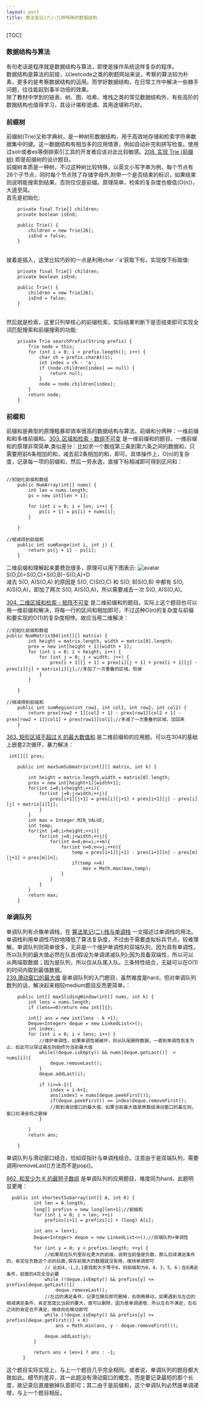 ```yaml
---
layout: post
title: 算法笔记(六):几种特殊的数据结构
---
```

[TOC]

### 数据结构与算法
有句老话是程序就是数据结构与算法，即使是操作系统这样复杂的程序。<br>
数据结构是算法的前提，以leetcode之类的刷题网站来说，考察的算法较为朴素，更多的是考察数据结构的运用。而学好数据结构，在日常工作中解决一些棘手问题，往往能起到事半功倍的效果。<br>
除了教材中学到的链表、树、图、哈希、堆栈之类的常见数据结构外，有些高阶的数据结构也值得学习，其设计堪称诡谲、其用途堪称巧妙。
<br>

### 前缀树

前缀树(Trie)又称字典树，是一种树形数据结构，用于高效地存储和检索字符串数据集中的键。这一数据结构有相当多的应用情景，例如自动补完和拼写检查。使用过solr或者es等倒排索引工具的开发者应该对此比较敏感。[208. 实现 Trie (前缀树)](https://leetcode-cn.com/problems/implement-trie-prefix-tree/) 即是前缀树的设计题目。<br>
前缀树本质是一种树，不过这种树比较特殊，以英文小写字串为例，每个节点有26个子节点，同时每个节点除了存储字母外,附带一个是否结束的标识，如果结束则说明能搜索到结果，否则仅仅是前缀。原理简单，检索的复杂度也极低(O(n))，大道至简。
<br>
首先是初始化:
```
    private final Trie[] children;
    private boolean isEnd;

    public Trie() {
        children = new Trie[26];
        isEnd = false;
    }
```
<br>
接着是插入，这里比较巧妙的一点是利用char -'a'获取下标，实现按下标取值:

```
    private final Trie[] children;
    private boolean isEnd;

    public Trie() {
        children = new Trie[26];
        isEnd = false;
    }
```

<br>
然后就是检索，这里只列举核心的前缀检索，实际结果判断下是否结束即可实现全词匹配搜索和前缀搜索的功能:

```
    private Trie searchPrefix(String prefix) {
        Trie node = this;
        for (int i = 0; i < prefix.length(); i++) {
            char ch = prefix.charAt(i);
            int index = ch - 'a';
            if (node.children[index] == null) {
                return null;
            }
            node = node.children[index];
        }
        return node;
    }

```

### 前缀和
前缀和是典型的原理粗暴却效率很高的数据结构与算法。前缀和分两种：一维前缀和和多维前缀和。[303. 区域和检索 - 数组不可变](https://leetcode-cn.com/problems/range-sum-query-immutable/) 是一维前缀和的题目。一维前缀和的原理非常简单,类似差分：比如求一个数组第三条到第六条之间的数据和，只需要把前6条相加的和，减去前2条相加的和，即可。具体操作上，O(n)的复杂度，记录每一项的前缀和，然后一劳永逸，直接下标相减即可得到区间和：
```

//初始化前缀和数组
    public NumArray(int[] nums) {
        int len = nums.length;
        ps = new int[len + 1];

        for (int i = 0; i < len; i++) {
            ps[i + 1] = ps[i] + nums[i];
        }

    }

//相减得到前缀和
    public int sumRange(int i, int j) {
        return ps[j + 1] - ps[i];
    }

```

二维前缀和理解起来要费劲很多，原理可以用下图表示:
![avatar](../assets/images/prexsum.jpeg)
<br>
S(O,D)=S(O,C)+S(O,B)−S(O,A)+D
<br>
减去 S(O, A)S(O,A) 的原因是 S(O, C)S(O,C) 和 S(O, B)S(O,B) 中都有 S(O, A)S(O,A)，即加了两次 S(O, A)S(O,A)，所以需要减去一次 S(O, A)S(O,A)。
<br>

[304. 二维区域和检索 - 矩阵不可变](https://leetcode-cn.com/problems/range-sum-query-2d-immutable/) 是二维前缀和的题目。实际上这个题目也可以用一维前缀和解决，将每一行的区间和相加即可，不过这种O(n)的复杂度与前缀和要实现的O(1)的复杂度相悖。故应当用二维解决：

```
//初始化前缀和数组
public NumMatrix304(int[][] matrix) {
        int height = matrix.length, width = matrix[0].length;
        prex = new int[height + 1][width + 1];
        for (int i = 0; i < height; i++) {
            for (int j = 0; j < width; j++) {
                prex[i + 1][j + 1] = prex[i][j + 1] + prex[i + 1][j] - prex[i][j] + matrix[i][j];//多加了一次重叠的区域，剪掉
            }
        }

    }

//相减得到前缀和
    public int sumRegion(int row1, int col1, int row2, int col2) {
        return prex[row2 + 1][col2 + 1] - prex[row1][col2 + 1] - prex[row2 + 1][col1] + prex[row1][col1];//多减了一次重叠的区域，加回来
    }

```
[363. 矩形区域不超过 K 的最大数值和](https://leetcode-cn.com/problems/max-sum-of-rectangle-no-larger-than-k/) 是二维前缀和的应用题。可以在304的基础上嵌套2次循环，暴力解决：
```
 int[][] pres;

    public int maxSumSubmatrix(int[][] matrix, int k) {

        int height = matrix.length,width = matrix[0].length;
        pres = new int[height+1][width+1];
        for(int i=0;i<height;++i){
            for(int j=0;j<width;++j){
                pres[i+1][j+1] = pres[i][j+1] + pres[i+1][j] - pres[i][j] + matrix[i][j];
            }
        }
        int max = Integer.MIN_VALUE;
        int temp;
        for(int i=0;i<height;++i){
            for(int j=0;j<width;++j){
                for(int m=0;m<=i;++m){
                    for(int n=0;n<=j;++n){
                        temp = pres[i+1][j+1] - pres[i+1][n] - pres[m][j+1] + pres[m][n];
                        if(temp <=k)
                            max = Math.max(max,temp);
                    }
                }
            }
        }
        return max;
    }

```

### 单调队列
单调队列有点像单调栈，在 [算法笔记(二):栈与单调栈](https://rongjoker.github.io/2020/algorithem2stack/) 一文描述过单调栈的用法。单调栈利用单调性巧妙地降低了算法复杂度，不过由于需要虚拟标兵节点，较难理解。单调队列则简单很多，无非是一个维护单调性的双端队列，因为具有单调性，所以队列的最大值必然在队首(假设为单调递减队列);因为具备双端性，所以可以从两端取数据；因为是队列，所以仅从队尾入队。三条特性结合，无疑可以在O(1)的时间内取到最值数据。<br>
[239.滑动窗口的最大值](https://leetcode-cn.com/problems/sliding-window-maximum/) 是单调队列的入门题目，虽然难度是hard，但对单调队列数列的话，解决起来相较medium题目反而更简单。：
```
    public int[] maxSlidingWindow(int[] nums, int k) {
        int lens = nums.length;
        if (lens==0)return new int[]{};

        int[] ans = new int[lens - k +1];
        Deque<Integer> deque = new LinkedList<>();
        int index;
        for (int i = 0; i < lens; i++) {
            //维护单调性，如果单调性被破坏，则从队尾删除数据，一直到单调性恢复为止，如此可以保证最左则始终为当前最大值
            while(!deque.isEmpty() && nums[deque.getLast()]  < nums[i]){
                deque.removeLast();
            }
            deque.addLast(i);

            if (i>=k-1){
                index = i-k+1;
                ans[index] = nums[deque.peekFirst()];
                if(deque.peekFirst() == index)deque.removeFirst();
                //取到滑动窗口的最大值，如果当前最大值是原数组滑动窗口的最左则，窗口右滑会将之删掉
            }

        }
        return ans;

    }

```
单调队列与滑动窗口结合，恰如双指针与单调栈结合。注意由于是双端队列，需要调用removeLast()方法而不是pop()。
<br>

[862. 和至少为 K 的最短子数组](https://leetcode-cn.com/problems/shortest-subarray-with-sum-at-least-k/) 是单调队列的应用题目，难度同为hard，此题明显更难：
```
  public int shortestSubarray(int[] A, int K) {
          int len = A.length;
          long[] prefixs = new long[len+1];//前缀和
          for (int i = 0; i < len; ++i)
              prefixs[i+1] = prefixs[i] + (long) A[i];
  
          int ans = len+1;
          Deque<Integer> deque = new LinkedList<>();//双端队列+单调性
  
          for (int y = 0; y < prefixs.length; ++y) {
              //如果现在队列里存在更大的前缀，说明当前值是负数，那么后续满足条件的，肯定在负数这个点的后面,保存前面大的数据就没有用，维持单调即可
              // 比如4,-1,2,1查找和大于等于6，则前缀和为0，4，3，5，6；在6满足条件，前面的4完全没必要
              while (!deque.isEmpty() && prefixs[y] <= prefixs[deque.getLast()])
                  deque.removeLast();
              //左边的满足条件，记录位移后即可删掉，右侧再移动，如果遇到与左边的相减满足条件，肯定宽度比当前的要大，故可以删除，因为是单调递增，所以左右不满足，左右之间的肯定也不满足，继续向右移动即可
              while (!deque.isEmpty() && prefixs[y] >= prefixs[deque.getFirst()] + K)
                  ans = Math.min(ans, y - deque.removeFirst());
  
              deque.addLast(y);
          }
  
          return ans < len+1 ? ans : -1;
      }

```
这个题目实际实现上，与上一个题目几乎完全相同。或者说，单调队列的题目都大致如此。细节的差异，其一此题没有滑动窗口的概念，而是要记录最短的那个长度，故记录后直接删掉队首即可；其二由于是前缀和，这个单调队列必然是单调递增，与上一个题目相反。
